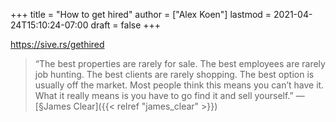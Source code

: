 +++
title = "How to get hired"
author = ["Alex Koen"]
lastmod = 2021-04-24T15:10:24-07:00
draft = false
+++

<https://sive.rs/gethired>

> “The best properties are rarely for sale. The best employees are rarely job hunting. The best clients are rarely shopping. The best option is usually off the market. Most people think this means you can’t have it. What it really means is you have to go find it and sell yourself.”
> — [§James Clear]({{< relref "james_clear" >}})

